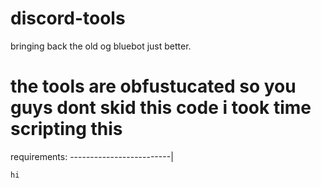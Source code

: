 # discord-tools
bringing back the old og bluebot just better.

# the tools are obfustucated so you guys dont skid this code i took time scripting this 


requirements:
-------------------------|

```hi```
